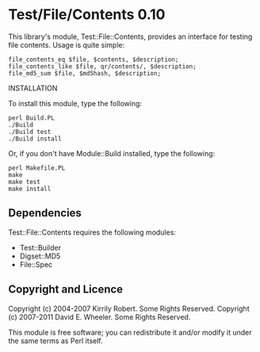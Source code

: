 Test/File/Contents 0.10
=======================

This library's module, Test::File::Contents, provides an interface for testing
file contents. Usage is quite simple:

    file_contents_eq $file, $contents, $description;
    file_contents_like $file, qr/contents/, $description;
    file_md5_sum $file, $md5hash, $description;

INSTALLATION

To install this module, type the following:

    perl Build.PL
    ./Build
    ./Build test
    ./Build install

Or, if you don't have Module::Build installed, type the following:

    perl Makefile.PL
    make
    make test
    make install

Dependencies
------------

Test::File::Contents requires the following modules:

* Test::Builder
* Digset::MD5
* File::Spec

Copyright and Licence
---------------------

Copyright (c) 2004-2007 Kirrily Robert. Some Rights Reserved.
Copyright (c) 2007-2011 David E. Wheeler. Some Rights Reserved.

This module is free software; you can redistribute it and/or modify it under
the same terms as Perl itself.
